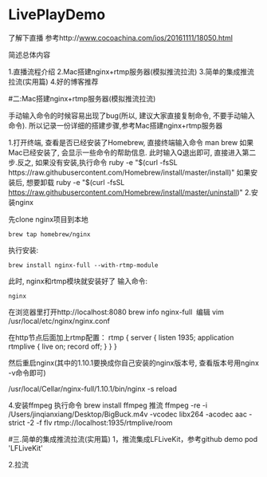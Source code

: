 # LivePlayDemo
了解下直播 参考http://www.cocoachina.com/ios/20161111/18050.html

简述总体内容

1.直播流程介绍
2.Mac搭建nginx+rtmp服务器(模拟推流拉流)
3.简单的集成推流拉流(实用篇)
4.好的博客推荐

#二:Mac搭建nginx+rtmp服务器(模拟推流拉流)

  手动输入命令的时候容易出现了bug(所以, 建议大家直接复制命令, 不要手动输入命令). 所以记录一份详细的搭建步骤,参考Mac搭建nginx+rtmp服务器

  1.打开终端, 查看是否已经安装了Homebrew, 直接终端输入命令
     man brew
  如果Mac已经安装了, 会显示一些命令的帮助信息. 此时输入Q退出即可, 直接进入第二步.反之, 如果没有安装,执行命令
    ruby -e "$(curl -fsSL https://raw.githubusercontent.com/Homebrew/install/master/install)"
  如果安装后, 想要卸载
    ruby -e "$(curl -fsSL https://raw.githubusercontent.com/Homebrew/install/master/uninstall)"
  2.安装nginx

  先clone nginx项目到本地

    brew tap homebrew/nginx
  执行安装:

    brew install nginx-full --with-rtmp-module
  此时, nginx和rtmp模块就安装好了
  输入命令:

    nginx
  在浏览器里打开http://localhost:8080
    brew info nginx-full
  编辑 vim /usr/local/etc/nginx/nginx.conf
  
  在http节点后面加上rtmp配置：
  rtmp {
    server {
    listen 1935;
    application rtmplive {
        live on;
        record off;
      }
    }
 }
 
 然后重启nginx(其中的1.10.1要换成你自己安装的nginx版本号, 查看版本号用nginx -v命令即可)

  /usr/local/Cellar/nginx-full/1.10.1/bin/nginx -s reload
 
 4.安装ffmpeg
执行命令
 brew install ffmpeg
 推流
ffmpeg -re -i /Users/jinqianxiang/Desktop/BigBuck.m4v -vcodec libx264 -acodec aac -strict -2 -f flv rtmp://localhost:1935/rtmplive/room


#三.简单的集成推流拉流(实用篇)
  1，推流集成LFLiveKit，参考github demo
  pod 'LFLiveKit'
  
  2.拉流








